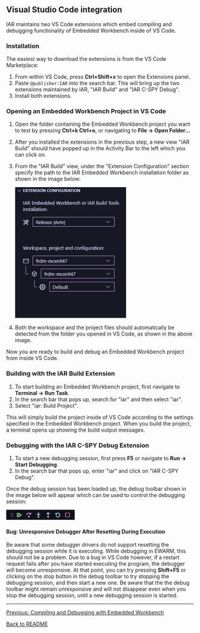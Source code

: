 ## Visual Studio Code integration
IAR maintains two VS Code extensions which embed compiling and debugging functionality of Embedded Workbench inside of VS Code.

### Installation
The easiest way to download the extensions is from the VS Code Marketplace:

1. From within VS Code, press **Ctrl+Shift+x** to open the Extensions panel.
2. Paste ``@publisher:IAR`` into the search bar. This will bring up the two extensions maintained by IAR, "IAR Build" and "IAR C-SPY Debug".
3. Install both extensions.

### Opening an Embedded Workbench Project in VS Code
1. Open the folder containing the Embedded Workbench project you want to test by pressing **Ctrl+k Ctrl+o**, or navigating to **File -> Open Folder...**
2. After you installed the extensions in the previous step, a new view "IAR Build" should have popped up in the Activity Bar to the left which you can click on.
3. From the "IAR Build" view, under the "Extension Configuration" section specify the path to the IAR Embedded Workbench installation folder as shown in the image below:

    ![IAR VS Code Extension Configuration](images/vscode-iar-config.jpg)

4. Both the workspace and the project files should automatically be detected from the folder you opened in VS Code, as shown in the above image.

Now you are ready to build and debug an Embedded Workbench project from inside VS Code.

### Building with the IAR Build Extension
1. To start building an Embedded Workbench project, first navigate to **Terminal -> Run Task**.
2. In the search bar that pops up, search for "iar" and then select "iar".
3. Select "iar: Build Project".

This will simply build the project inside of VS Code according to the settings specified in the Embedded Workbench project.
When you build the project, a terminal opens up showing the build output messages.

### Debugging with the IAR C-SPY Debug Extension
1. To start a new debugging session, first press **F5** or navigate to **Run -> Start Debugging**.
2. In the search bar that pops up, enter "iar" and click on "IAR C-SPY Debug".

Once the debug session has been loaded up, the debug toolbar shown in the image below will appear which can be used to control the debugging session:

![VS Code Debug Toolbar](images/vscode-debug-toolbar.jpg)

#### Bug: Unresponsive Debugger After Resetting During Execution
Be aware that some debugger drivers do not support resetting the debugging session while it is executing. 
While debugging in EWARM, this should not be a problem.
Due to a bug in VS Code however, if a restart request fails after you have started executing the program, the debugger will become unresponsive.
At that point, you can try pressing **Shift+F5** or clicking on the stop button in the debug toolbar to try stopping the debugging session, and then start a new one.
Be aware that the the debug toolbar might remain unresponsive and will not disappear even when you stop the debugging session, until a new debugging session is started.

---

[Previous: Compiling and Debugging with Embedded Workbench](./compiling-debugging.md)

[Back to README](../README.md)
